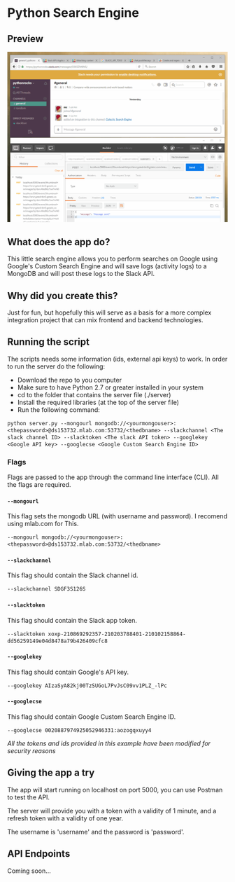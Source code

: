 # Python Search Engine

## Preview
![Python Search Engine](https://raw.githubusercontent.com/manuelro/python-search-engine/master/assets/search-engine.gif)

## What does the app do?
This little search engine allows you to perform searches on Google using Google's Custom Search Engine and will save logs (activity logs) to a MongoDB and will post these logs to the Slack API.

## Why did you create this?
Just for fun, but hopefully this will serve as a basis for a more complex integration project that can mix frontend and backend technologies.

## Running the script
The scripts needs some information (ids, external api keys) to work. In order to run the server do the following:
- Download the repo to you computer
- Make sure to have Python 2.7 or greater installed in your system
- cd to the folder that contains the server file (./server)
- Install the required libraries (at the top of the server file)
- Run the following command:

```
python server.py --mongourl mongodb://<yourmongouser>:<thepassword>@ds153732.mlab.com:53732/<thedbname> --slackchannel <The slack channel ID> --slacktoken <The slack API token> --googlekey <Google API key> --googlecse <Google Custom Search Engine ID>
```
### Flags
Flags are passed to the app through the command line interface (CLI). All the flags are required.

#### `--mongourl`
This flag sets the mongodb URL (with username and password). I recomend using mlab.com for This.
```
--mongourl mongodb://<yourmongouser>:<thepassword>@ds153732.mlab.com:53732/<thedbname>
```

#### `--slackchannel`
This flag should contain the Slack channel id.
```
--slackchannel SDGF3S126S
```

#### `--slacktoken`
This flag should contain the Slack app token.
```
--slacktoken xoxp-210869292357-210203788401-210102158864-dd56259149e04d8478a79b426409cfc8
```

#### `--googlekey`
This flag should contain Google's API key.
```
--googlekey AIzaSyA82kj00TzSUGoL7PvJsC09vv1PLZ_-lPc
```

#### `--googlecse`
This flag should contain Google Custom Search Engine ID.
```
--googlecse 0020887974925052946331:aozogqxuyy4
```

*All the tokens and ids provided in this example have been modified for security reasons*

## Giving the app a try
The app will start running on localhost on port 5000, you can use Postman to test the API.

The server will provide you with a token with a validity of 1 minute, and a refresh token with a validity of one year.

The username is 'username' and the password is 'password'.

## API Endpoints
Coming soon...
